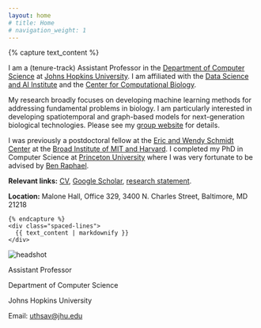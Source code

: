 ```yaml
---
layout: home
# title: Home
# navigation_weight: 1
---
```


<style type="text/css">
.spaced-lines {
  line-height: 20pt;
} 
</style>

<div class="content-wrapper">
  <div class="text-column">
    {% capture text_content %}

I am a (tenure-track) Assistant Professor in the [Department of Computer Science](https://www.cs.jhu.edu/) at [Johns Hopkins University](https://www.jhu.edu/). I am affiliated with the [Data Science and AI Institute](https://ai.jhu.edu/) and the [Center for Computational Biology](https://ccb.jhu.edu/).

My research broadly focuses on developing machine learning methods for addressing fundamental problems in biology. I am particularly interested in developing spatiotemporal and graph-based models for next-generation biological technologies. Please see my [group website](https://chitra-lab.github.io/) for details.

I was previously a postdoctoral fellow at the [Eric and Wendy Schmidt Center](https://www.ericandwendyschmidtcenter.org/) at the [Broad Institute of MIT and Harvard](https://www.broadinstitute.org/).
I completed my PhD in Computer Science at [Princeton University](https://www.cs.princeton.edu) where I was very fortunate to be advised by [Ben Raphael](https://www.cs.princeton.edu/~braphael/).


**Relevant links:** [CV](cv_website.pdf), [Google Scholar](https://scholar.google.com/citations?user=JPKTNnMAAAAJ&hl=en&oi=ao), [research statement](CS_statement_5_no_future_work.pdf).

**Location:** Malone Hall, Office 329, 3400 N. Charles Street, Baltimore, MD 21218

<!-- **Personal:** I like to go [<span style="color:#c869bf">bouldering</span>](http://instagram.com/uthsav_climbs/) in my free time. -->
    {% endcapture %}
    <div class="spaced-lines">
      {{ text_content | markdownify }}
    </div>
  </div>

  <div class="image-column">
    <div class="image-icon-wrapper">
      <img src="images/headshot5.png" alt="headshot" style="border: 0px solid black;">
      <div class="image-caption">
        <!-- <p>Postdoctoral Fellow, Broad Institute of MIT and Harvard</p> -->
        <p>Assistant Professor</p>
        <p>Department of Computer Science </p>
        <p>Johns Hopkins University</p>
        <!-- <p>Malone Hall, 3400 N. Charles Street, Baltimore, Maryland 21218</p> -->
        <p>Email: <a href="mailto:uthsav@jhu.edu">uthsav@jhu.edu</a></p>
      </div>
      <div class="icon-container">
        <a href="https://scholar.google.com/citations?user=JPKTNnMAAAAJ&hl=en&oi=ao" target="_blank">
          <i class="ai ai-google-scholar ai-2x"></i>
        </a>
        <a href="cv_website.pdf" target="_blank">
          <i class="ai ai-cv ai-2x"></i>
        </a>
        <a href="https://github.com/uthsavc" target="_blank">
          <i class="fab fa-github-square fa-2x"></i>
        </a>
        <a href="https://x.com/uthsavc" target="_blank">
          <i class="fab fa-twitter-square fa-2x"></i>
        </a>
        <a href="https://orcid.org/0000-0001-6016-0960" target="_blank">
          <i class="ai ai-orcid ai-2x"></i>
        </a>
        <a href="mailto:uthsav@jhu.edu" target="_blank">
          <i class="fa-solid fa-envelope fa-2x"></i>
        </a>
      </div>
    </div>
  </div>
</div>